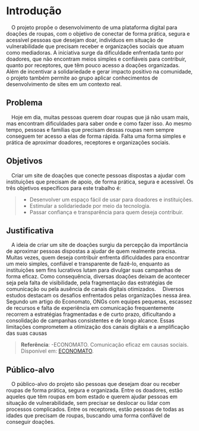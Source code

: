 # Introdução

&emsp;O projeto propõe o desenvolvimento de uma plataforma digital para doações de roupas, com o objetivo de conectar de forma prática, segura e acessível pessoas que desejam doar, indivíduos em situação de vulnerabilidade que precisam receber e organizações sociais que atuam como mediadoras. A iniciativa surge da dificuldade enfrentada tanto por doadores, que não encontram meios simples e confiáveis para contribuir, quanto por receptores, que têm pouco acesso a doações organizadas. Além de incentivar a solidariedade e gerar impacto positivo na comunidade, o projeto também permite ao grupo aplicar conhecimentos de desenvolvimento de sites em um contexto real.

## Problema
&emsp;Hoje em dia, muitas pessoas querem doar roupas que já não usam mais, mas encontram dificuldades para saber onde e como fazer isso. Ao mesmo tempo, pessoas e famílias que precisam dessas roupas nem sempre conseguem ter acesso a elas de forma rápida. Falta uma forma simples e prática de aproximar doadores, receptores e organizações sociais.

## Objetivos

&emsp;Criar um site de doações que conecte pessoas dispostas a ajudar com instituições que precisam de apoio, de forma prática, segura e acessível.
Os três objetivos específicos para este trabalho é:
>  - Desenvolver um espaço fácil de usar para doadores e instituições.
>  - Estimular a solidariedade por meio da tecnologia.
>  - Passar confiança e transparência para quem deseja contribuir.
 

## Justificativa

&emsp;A ideia de criar um site de doações surgiu da percepção da importância de aproximar pessoas dispostas a ajudar de quem realmente precisa. Muitas vezes, quem deseja contribuir enfrenta dificuldades para encontrar um meio simples, confiável e transparente de fazê-lo, enquanto as instituições sem fins lucrativos lutam para divulgar suas campanhas de forma eficaz. Como consequência, diversas doações deixam de acontecer seja pela falta de visibilidade, pela fragmentação das estratégias de comunicação ou pela ausência de canais digitais otimizados.
&emsp;Diversos estudos destacam os desafios enfrentados pelas organizações nessa área. Segundo um artigo do Economato, ONGs com equipes pequenas, escassez de recursos e falta de experiência em comunicação frequentemente recorrem a estratégias fragmentadas e de curto prazo, dificultando a consolidação de campanhas consistentes e de longo alcance. Essas limitações comprometem a otimização dos canais digitais e a amplificação das suas causas

> **Referência**:
> -ECONOMATO. Comunicação eficaz em causas sociais. Disponível em: [ECONOMATO](https://economato.com.br/comunicacao-eficaz-em-causas-sociais/).


## Público-alvo

&emsp;O público-alvo do projeto são pessoas que desejam doar ou receber roupas de forma prática, segura e organizada. Entre os doadores, estão aqueles que têm roupas em bom estado e querem ajudar pessoas em situação de vulnerabilidade, sem precisar se deslocar ou lidar com processos complicados. Entre os receptores, estão pessoas de todas as idades que precisam de roupas, buscando uma forma confiável de conseguir doações.


